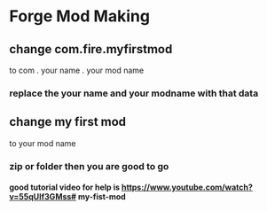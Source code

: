 # Forge Mod Making
 
## change com.fire.myfirstmod
to com . your name . your mod name

### replace the your name and your modname with that data

## change my first mod
to your mod name
### zip or folder then you are good to go
#### good tutorial video for help is https://www.youtube.com/watch?v=55qUIf3GMss# my-fist-mod
